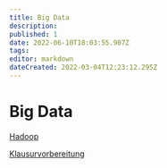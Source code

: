 ```yaml
---
title: Big Data
description: 
published: 1
date: 2022-06-10T18:03:55.907Z
tags: 
editor: markdown
dateCreated: 2022-03-04T12:23:12.295Z
---
```


# Big Data

[Hadoop](/fom/semester-3/big-data/hadoop.md)

[Klausurvorbereitung](/fom/semester-3/big-data/klausurvorbereitung.md)
